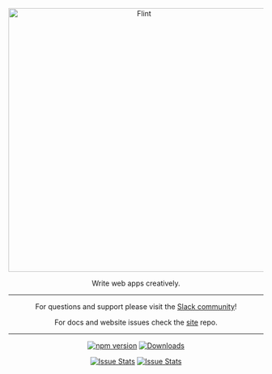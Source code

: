 <p align="center">
  <a href="http://flintjs.com/">
    <img alt="Flint" src="http://flintjs.com/assets/images/flintlogo20.png" width="520">
  </a>
</p>

<p align="center">
  Write web apps creatively.
</p>

----

<p align="center">
  For questions and support please visit the <a href="https://flint-slack.herokuapp.com">Slack community</a>!
</p>

<p align="center">
  For docs and website issues check the <a href="https://github.com/flintjs/site">site</a> repo.
</p>

----

<p align="center">
  <a href="http://badge.fury.io/js/flint"><img alt="npm version" src="https://badge.fury.io/js/flint.svg"></a>
  <a href="https://npmjs.org/package/flint"><img alt="Downloads" src="http://img.shields.io/npm/dm/flint.svg"></a>
</p>

<p align="center">
  <a href="http://issuestats.com/github/flintjs/flint"><img alt="Issue Stats" src="http://issuestats.com/github/flintjs/flint/badge/pr?style=flat"></a>
  <a href="http://issuestats.com/github/flintjs/flint"><img alt="Issue Stats" src="http://issuestats.com/github/flintjs/flint/badge/issue?style=flat"></a>
</p>